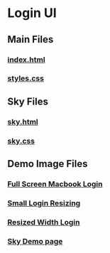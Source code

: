 
# Login UI
## **Main Files**
### [index.html](https://github.com/achavez101/login-ui-chavez/blob/main/index.html)
### [styles.css](https://github.com/achavez101/login-ui-chavez/blob/main/styles.css)

## **Sky Files**
### [sky.html](https://github.com/achavez101/login-ui-chavez/blob/main/sky.html)
### [sky.css](https://github.com/achavez101/login-ui-chavez/blob/main/sky.css)

## Demo Image Files
### [Full Screen Macbook Login](https://github.com/achavez101/login-ui-chavez/blob/main/full-screen-macbook.png)
### [Small Login Resizing](https://github.com/achavez101/login-ui-chavez/blob/main/small.png)
### [Resized Width Login](https://github.com/achavez101/login-ui-chavez/blob/main/width-resized.png)
### [Sky Demo page](https://github.com/achavez101/login-ui-chavez/blob/main/Sky.png)

